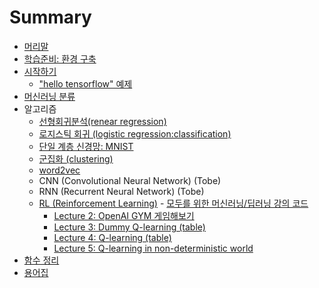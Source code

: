 # Summary

* [머리말](README.md)
* [학습준비: 환경 구축](tensorflow/setting.md)
* [시작하기](tensorflow/start.md)
  * ["hello tensorflow" 예제](tensorflow/hello_tensorflow.md)
* [머신러닝 분류](tensorflow/classification.md)
* 알고리즘 
  * [선형회귀분석(renear regression)](tensorflow/renear_regression.md)
  * [로지스틱 회귀 (logistic regression:classification)](tensorflow/logistic_regression.md)
  * [단일 계층 신경망: MNIST](tensorflow/mnist.md)
  * [군집화 (clustering)](tensorflow/clustering.md)
  * [word2vec](tensorflow/word2vec.md)
  * CNN (Convolutional Neural Network) (Tobe)
  * RNN (Recurrent Neural Network) (Tobe)
  * [RL (Reinforcement Learning)](tensorflow/RL/README.md) - [모두를 위한 머신러닝/딥러닝 강의 코드](http://hunkim.github.io/ml/)
	* [Lecture 2: OpenAI GYM 게임해보기](tensorflow/RL/rl-l02.md)
	* [Lecture 3: Dummy Q-learning (table)](tensorflow/RL/rl-l03.md)
	* [Lecture 4: Q-learning (table)](tensorflow/RL/rl-l04.md)
    * [Lecture 5: Q-learning in non-deterministic world](tensorflow/RL/rl-l05.md)
* [함수 정리](tensorflow/function.md)
* [용어집](tensorflow/glossary.md)
